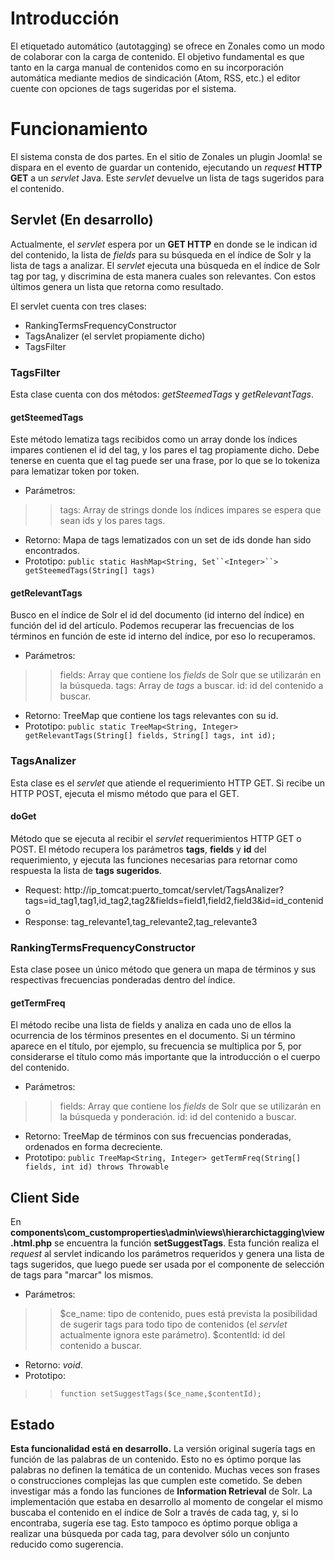 # Introducción #

El etiquetado automático (autotagging) se ofrece en Zonales como un modo de colaborar con la carga de contenido. El objetivo fundamental es que tanto en la carga manual de contenidos como en su incorporación automática mediante medios de sindicación (Atom, RSS, etc.) el editor cuente con opciones de tags sugeridas por el sistema.

# Funcionamiento #
El sistema consta de dos partes. En el sitio de Zonales un plugin Joomla! se dispara en el evento de guardar un contenido, ejecutando un _request_ **HTTP GET** a un _servlet_ Java. Este _servlet_ devuelve un lista de tags sugeridos para el contenido.

## Servlet (En desarrollo) ##
Actualmente, el _servlet_ espera por un **GET HTTP** en donde se le indican id del contenido, la lista de _fields_ para su búsqueda en el índice de Solr y la lista de tags a analizar. El _servlet_ ejecuta una búsqueda en el índice de Solr tag por tag, y discrimina de esta manera cuales son relevantes. Con estos últimos genera un lista que retorna como resultado.

El servlet cuenta con tres clases:
  * RankingTermsFrequencyConstructor
  * TagsAnalizer (el servlet propiamente dicho)
  * TagsFilter

### TagsFilter ###
Esta clase cuenta con dos métodos: _getSteemedTags_ y _getRelevantTags_.

#### getSteemedTags ####
Este método lematiza tags recibidos como un array donde los índices impares contienen el id del tag, y los pares el tag propiamente dicho. Debe tenerse en cuenta que el tag puede ser una frase, por lo que se lo tokeniza para lematizar token por token.
  * Parámetros:
> > tags: Array de strings donde los índices impares se espera que sean ids y los pares tags.
  * Retorno: Mapa de tags lematizados con un set de ids donde han sido encontrados.
  * Prototipo:
`public static HashMap<String, Set``<Integer>``> getSteemedTags(String[] tags)`

#### getRelevantTags ####
Busco en el índice de Solr el id del documento (id interno del índice) en función del id del artículo. Podemos recuperar las frecuencias de los términos en función de este id interno del índice, por eso lo recuperamos.
  * Parámetros:
> > fields: Array que contiene los _fields_ de Solr que se utilizarán en la búsqueda.
> > tags: Array de _tags_ a buscar.
> > id: id del contenido a buscar.
  * Retorno: TreeMap que contiene los tags relevantes con su id.
  * Prototipo:
`public static TreeMap<String, Integer> getRelevantTags(String[] fields, String[] tags, int id);`

### TagsAnalizer ###
Esta clase es el _servlet_ que atiende el requerimiento HTTP GET. Si recibe un HTTP POST, ejecuta el mismo método que para el GET.

#### doGet ####
Método que se ejecuta al recibir el _servlet_ requerimientos HTTP GET o POST. El método recupera los parámetros **tags**, **fields** y **id** del requerimiento, y ejecuta las funciones necesarias para retornar como respuesta la lista de **tags sugeridos**.
  * Request: http://ip_tomcat:puerto_tomcat/servlet/TagsAnalizer?tags=id_tag1,tag1,id_tag2,tag2&fields=field1,field2,field3&id=id_contenido
  * Response: tag\_relevante1,tag\_relevante2,tag\_relevante3

### RankingTermsFrequencyConstructor ###
Esta clase posee un único método que genera un mapa de términos y sus respectivas frecuencias ponderadas dentro del índice.

#### getTermFreq ####
El método recibe una lista de fields y analiza en cada uno de ellos la ocurrencia de los términos presentes en el documento. Si un término aparece en el título, por ejemplo, su frecuencia se multiplica por 5, por considerarse el título como más importante que la introducción o el cuerpo del contenido.

  * Parámetros:
> > fields: Array que contiene los _fields_ de Solr que se utilizarán en la búsqueda y ponderación.
> > id: id del contenido a buscar.
  * Retorno: TreeMap de términos con sus frecuencias ponderadas, ordenados en forma decreciente.
  * Prototipo:
`public TreeMap<String, Integer> getTermFreq(String[] fields, int id) throws Throwable`

## Client Side ##
En **components\com\_customproperties\admin\views\hierarchictagging\view.html.php** se encuentra la función **setSuggestTags**. Esta función realiza el _request_ al servlet indicando los parámetros requeridos y genera una lista de tags sugeridos, que luego puede ser usada por el componente de selección de tags para "marcar" los mismos.


  * Parámetros:
> > $ce\_name: tipo de contenido, pues está prevista la posibilidad de sugerir tags para todo tipo de contenidos (el _servlet_ actualmente ignora este parámetro).
> > $contentId: id del contenido a buscar.
  * Retorno: _void_.
  * Prototipo:
> > `function setSuggestTags($ce_name,$contentId);`

## Estado ##
**Esta funcionalidad está en desarrollo.** La versión original sugería tags en función de las palabras de un contenido. Esto no es óptimo porque las palabras no definen la temática de un contenido. Muchas veces son frases o construcciones complejas las que cumplen este cometido. Se deben investigar más a fondo las funciones de **Information Retrieval** de Solr. La implementación que estaba en desarrollo al momento de congelar el mismo buscaba el contenido en el índice de Solr a través de cada tag, y, si lo encontraba, sugería ese tag. Esto tampoco es óptimo porque obliga a realizar una búsqueda por cada tag, para devolver sólo un conjunto reducido como sugerencia.